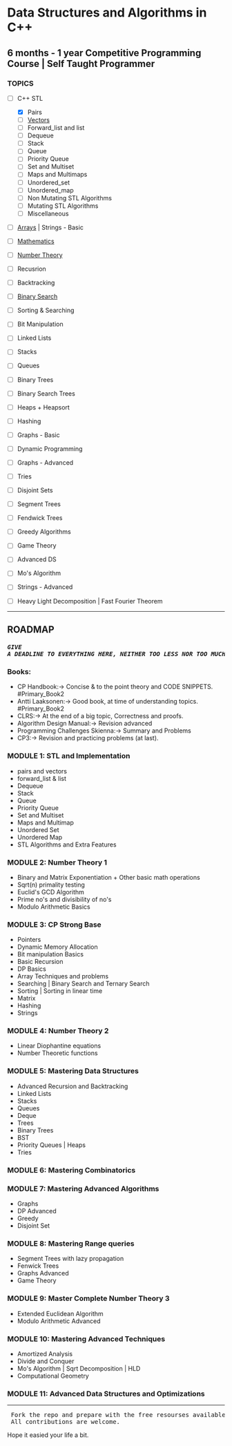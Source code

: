 # Data Structures and Algorithms in C++

## 6 months - 1 year Competitive Programming Course | Self Taught Programmer

### TOPICS
* [ ] C++ STL
  * [x] Pairs
  * [ ] [Vectors](https://github.com/anuanu0-0/data-structures-and-algorithms/blob/master/STL/Vector/Readme.md)
  * [ ] Forward_list and list
  * [ ] Dequeue
  * [ ] Stack
  * [ ] Queue 
  * [ ] Priority Queue
  * [ ] Set and Multiset
  * [ ] Maps and Multimaps
  * [ ] Unordered_set
  * [ ] Unordered_map
  * [ ] Non Mutating STL Algorithms
  * [ ] Mutating STL Algorithms
  * [ ] Miscellaneous
* [ ] [Arrays](https://github.com/anuanu0-0/data-structures-and-algorithms/blob/master/Data-Structures/Arrays/Readme.md) | Strings - Basic 
* [ ] [Mathematics](https://github.com/anuanu0-0/data-structures-and-algorithms/tree/master/Mathematics)
* [ ] [Number Theory](https://github.com/anuanu0-0/data-structures-and-algorithms/tree/master/Mathematics)
* [ ] Recusrion 
* [ ] Backtracking
* [ ] [Binary Search](https://github.com/anuanu0-0/data-structures-and-algorithms/blob/master/Algorithms/Binary-Search/Readme.md)
* [ ] Sorting & Searching  
* [ ] Bit Manipulation
* [ ] Linked Lists
* [ ] Stacks
* [ ] Queues
* [ ] Binary Trees
* [ ] Binary Search Trees
* [ ] Heaps + Heapsort
* [ ] Hashing
* [ ] Graphs - Basic
* [ ] Dynamic Programming
* [ ] Graphs - Advanced
* [ ] Tries
* [ ] Disjoint Sets
* [ ] Segment Trees
* [ ] Fendwick Trees
* [ ] Greedy Algorithms
* [ ] Game Theory
* [ ] Advanced DS
* [ ] Mo's Algorithm
* [ ] Strings - Advanced
* [ ] Heavy Light Decomposition | Fast Fourier Theorem 

  
***

## ROADMAP
##### <pre>GIVE A DEADLINE TO EVERYTHING HERE, NEITHER TOO LESS NOR TOO MUCH.</pre>

### Books: 
- CP Handbook:-> Concise & to the point theory and CODE SNIPPETS. #Primary_Book2
- Antti Laaksonen:->  Good book, at time of understanding topics.    #Primary_Book2
- CLRS:-> At the end of a big topic, Correctness and proofs.
- Algorithm Design Manual:->  Revision advanced
- Programming Challenges Skienna:->  Summary and Problems
- CP3:->  Revision and practicing problems (at last).


### MODULE 1:  STL and Implementation

- pairs and vectors
- forward_list & list
- Dequeue
- Stack
- Queue
- Priority Queue
- Set and Multiset
- Maps and  Multimap
- Unordered Set
- Unordered Map
- STL Algorithms and Extra Features

### MODULE 2:  Number Theory 1

- Binary and Matrix Exponentiation + Other basic math operations
- Sqrt(n) primality testing
- Euclid's GCD Algorithm
- Prime no's and divisibility of no's
- Modulo Arithmetic Basics

### MODULE 3: CP Strong Base 

- Pointers
- Dynamic Memory Allocation
- Bit manipulation Basics
- Basic Recursion
- DP Basics
- Array Techniques and problems
- Searching | Binary Search and Ternary Search
- Sorting | Sorting in linear time
- Matrix
- Hashing
- Strings

### MODULE 4: Number Theory 2

- Linear Diophantine equations
- Number Theoretic functions

### MODULE 5:  Mastering Data Structures

- Advanced  Recursion and Backtracking
- Linked Lists
- Stacks
- Queues
- Deque
- Trees
- Binary Trees
- BST
- Priority Queues | Heaps
- Tries

### MODULE 6:  Mastering Combinatorics

### MODULE 7:  Mastering Advanced Algorithms
- Graphs
- DP Advanced
- Greedy
- Disjoint Set

### MODULE 8: Mastering Range queries
- Segment Trees with lazy propagation
- Fenwick Trees
- Graphs Advanced
- Game Theory

### MODULE 9: Master Complete Number Theory 3
- Extended Euclidean Algorithm
- Modulo Arithmetic Advanced

### MODULE 10: Mastering Advanced Techniques

- Amortized Analysis
- Divide and Conquer
- Mo's Algorithm | Sqrt Decomposition | HLD
- Computational Geometry

### MODULE 11: Advanced Data Structures and Optimizations

***
<pre> Fork the repo and prepare with the free resourses available.
 All contributions are welcome.</pre> 
Hope it easied your life a bit.

  
